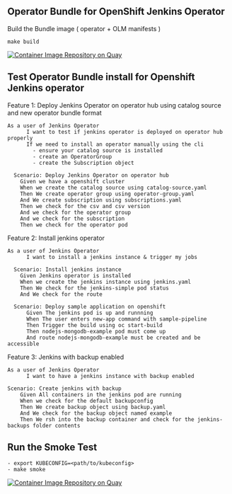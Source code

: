## Operator Bundle for OpenShift Jenkins Operator

Build the Bundle image ( operator + OLM manifests )

```
make build
```

[![Container Image Repository on Quay](https://quay.io/repository/redhat-developer/openshift-jenkins-operator-bundle/status "Container Image Repository on Quay")](https://quay.io/repository/redhat-developer/openshift-jenkins-operator-bundle)

## Test Operator Bundle install for Openshift Jenkins operator

Feature 1: Deploy Jenkins Operator on operator hub using catalog source and new operator bundle format
``` 
As a user of Jenkins Operator
      I want to test if jenkins operator is deployed on operator hub properly
      If we need to install an operator manually using the cli 
        - ensure your catalog source is installed
        - create an OperatorGroup
        - create the Subscription object

  Scenario: Deploy Jenkins Operator on operator hub
    Given we have a openshift cluster
    When we create the catalog source using catalog-source.yaml
    Then We create operator group using operator-group.yaml
    And We create subscription using subscriptions.yaml
    Then we check for the csv and csv version
    And we check for the operator group
    And we check for the subscription
    Then we check for the operator pod

```
Feature 2: Install jenkins operator
```
As a user of Jenkins Operator
      I want to install a jenkins instance & trigger my jobs 
        
  Scenario: Install jenkins instance
    Given Jenkins operator is installed
    When we create the jenkins instance using jenkins.yaml
    Then We check for the jenkins-simple pod status
    And We check for the route

  Scenario: Deploy sample application on openshift
      Given The jenkins pod is up and runnning
      When The user enters new-app command with sample-pipeline
      Then Trigger the build using oc start-build
      Then nodejs-mongodb-example pod must come up
      And route nodejs-mongodb-example must be created and be accessible
```
Feature 3: Jenkins with backup enabled
```
As a user of Jenkins Operator
      I want to have a jenkins instance with backup enabled
      
Scenario: Create jenkins with backup
    Given All containers in the jenkins pod are running
    When we check for the default backupconfig
    Then We create backup object using backup.yaml
    And We check for the backup object named example
    Then We rsh into the backup container and check for the jenkins-backups folder contents
```
## Run the Smoke Test

```
- export KUBECONFIG=<path/to/kubeconfig>
- make smoke
```
[![Container Image Repository on Quay](https://quay.io/repository/redhat-developer/openshift-jenkins-operator-index/status "Operator Index Image Repository on Quay")](https://quay.io/repository/redhat-developer/openshift-jenkins-operator-index)

